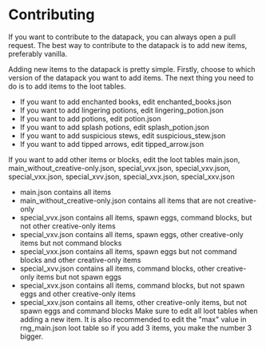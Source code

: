 # Contributing

If you want to contribute to the datapack, you can always open a pull request.
The best way to contribute to the datapack is to add new items, preferably vanilla.

Adding new items to the datapack is pretty simple. Firstly, choose to which version of the datapack you want to add items.
The next thing you need to do is to add items to the loot tables. 
* If you want to add enchanted books, edit enchanted_books.json
* If you want to add lingering potions, edit lingering_potion.json
* If you want to add potions, edit potion.json
* If you want to add splash potions, edit splash_potion.json
* If you want to add suspicious stews, edit suspicious_stew.json
* If you want to add tipped arrows, edit tipped_arrow.json

If you want to add other items or blocks, edit the loot tables main.json, main_without_creative-only.json, special_vvx.json, special_vxv.json, special_vxx.json, special_xvv.json, special_xvx.json, special_xxv.json
* main.json contains all items
* main_without_creative-only.json contains all items that are not creative-only
* special_vvx.json contains all items, spawn eggs, command blocks, but not other creative-only items
* special_vxv.json contains all items, spawn eggs, other creative-only items but not command blocks
* special_vxx.json contains all items, spawn eggs but not command blocks and other creative-only items
* special_xvv.json contains all items, command blocks, other creative-only items but not spawn eggs
* special_xvx.json contains all items, command blocks, but not spawn eggs and other creative-only items
* special_xxv.json contains all items, other creative-only items, but not spawn eggs and command blocks
Make sure to edit all loot tables when adding a new item.
It is also recommended to edit the "max" value in rng_main.json loot table so if you add 3 items, you make the number 3 bigger.